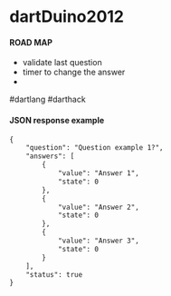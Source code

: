 dartDuino2012
=============

#### ROAD MAP ####
* validate last question
* timer to change the answer
* 

#dartlang #darthack

#### JSON response example ####
```html
{
    "question": "Question example 1?",
    "answers": [
        {
            "value": "Answer 1",
            "state": 0
        },
        {
            "value": "Answer 2",
            "state": 0
        },
        {
            "value": "Answer 3",
            "state": 0
        }
    ],
    "status": true
}
```